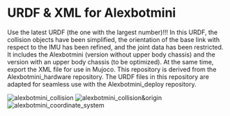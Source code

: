# URDF & XML for Alexbotmini
Use the latest URDF (the one with the largest number)!!!
In this URDF, the collision objects have been simplified, the orientation of the base link with respect to the IMU has been refined, and the joint data has been restricted. It includes the Alexbotmini (version without upper body chassis) and the version with an upper body chassis (to be optimized). At the same time, export the XML file for use in Mujoco. This repository is derived from the Alexbotmini_hardware repository. The URDF files in this repository are adapted for seamless use with the Alexbotmini_deploy repository.

![alexbotmini_collision](Photos/urdf_collision.jpg)
![alexbotmini_collision&origin](Photos/urdf_origin&collision.jpg)
![alexbotmini_coordinate_system](Photos/urdf_coordinate_system.jpg)
